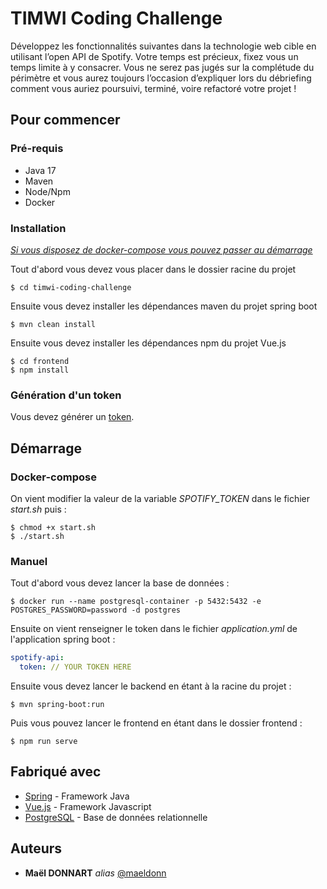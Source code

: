 # TIMWI Coding Challenge

Développez les fonctionnalités suivantes dans la technologie web cible en utilisant l’open API de Spotify. Votre temps est précieux, fixez vous un temps limite à y consacrer. Vous ne serez pas jugés sur la complétude du périmètre et vous aurez toujours l’occasion d’expliquer lors du débriefing comment vous auriez poursuivi, terminé, voire refactoré votre projet !

## Pour commencer

### Pré-requis

- Java 17
- Maven
- Node/Npm
- Docker

### Installation

*[Si vous disposez de docker-compose vous pouvez passer au démarrage](#Démarrage)*

Tout d'abord vous devez vous placer dans le dossier racine du projet

```shell
$ cd timwi-coding-challenge
```

Ensuite vous devez installer les dépendances maven du projet spring boot

```shell
$ mvn clean install
```

Ensuite vous devez installer les dépendances npm du projet Vue.js

```shell
$ cd frontend
$ npm install
```

### Génération d'un token

Vous devez générer un [token](https://developer.spotify.com/console/get-search-item/).

## Démarrage

### Docker-compose

On vient modifier la valeur de la variable *SPOTIFY_TOKEN* dans le fichier *start.sh* puis : 

```shell
$ chmod +x start.sh
$ ./start.sh
```

### Manuel

Tout d'abord vous devez lancer la base de données :

```shell
$ docker run --name postgresql-container -p 5432:5432 -e POSTGRES_PASSWORD=password -d postgres
```

Ensuite on vient renseigner le token dans le fichier *application.yml* de l'application spring boot :

```yaml
spotify-api:
  token: // YOUR TOKEN HERE
 ```

Ensuite vous devez lancer le backend en étant à la racine du projet :

```shell
$ mvn spring-boot:run
 ```

Puis vous pouvez lancer le frontend en étant dans le dossier frontend :

```shell
$ npm run serve
```

## Fabriqué avec

* [Spring](https://spring.io/) - Framework Java
* [Vue.js](https://vuejs.org/) - Framework Javascript
* [PostgreSQL](https://www.postgresql.org/) - Base de données relationnelle

## Auteurs

* **Maël DONNART** _alias_ [@maeldonn](https://github.com/maeldonn)
